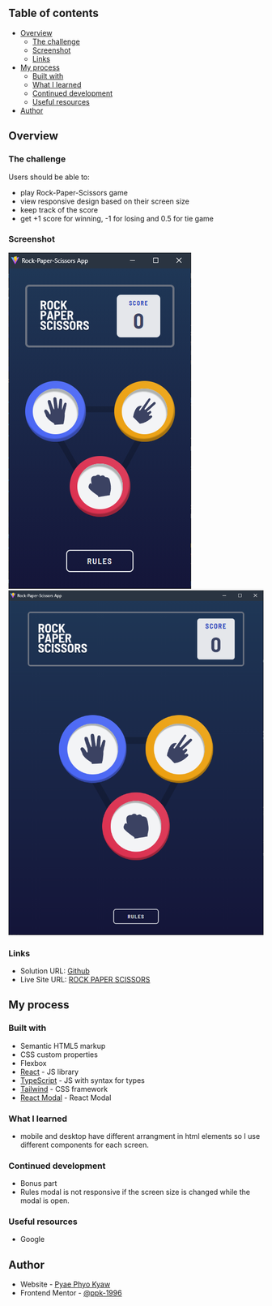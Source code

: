 ## Table of contents

- [Overview](#overview)
  - [The challenge](#the-challenge)
  - [Screenshot](#screenshot)
  - [Links](#links)
- [My process](#my-process)
  - [Built with](#built-with)
  - [What I learned](#what-i-learned)
  - [Continued development](#continued-development)
  - [Useful resources](#useful-resources)
- [Author](#author)

## Overview

### The challenge

Users should be able to:
- play Rock-Paper-Scissors game
- view responsive design based on their screen size
- keep track of the score
- get +1 score for winning, -1 for losing and 0.5 for tie game

### Screenshot

![](./design/iphoneX.png)
![](./design/ipad.png)

### Links

- Solution URL: [Github](https://github.com/ppk-1996/rock-paper-scissors-app)
- Live Site URL: [ROCK PAPER SCISSORS](https://rock-paper-scissors-app-eight.vercel.app/)

## My process


### Built with

- Semantic HTML5 markup
- CSS custom properties
- Flexbox
- [React](https://reactjs.org/) - JS library
- [TypeScript](https://www.typescriptlang.org/) - JS with syntax for types
- [Tailwind](https://tailwindcss.com/) - CSS framework
- [React Modal](https://www.npmjs.com/package/react-modal) - React Modal

### What I learned

- mobile and desktop have different arrangment in html elements so I use different components for each screen.

### Continued development
- Bonus part
- Rules modal is not responsive if the screen size is changed while the modal is open.

### Useful resources

- Google

## Author

- Website - [Pyae Phyo Kyaw](https://www.sudohex.com)
- Frontend Mentor - [@ppk-1996](https://www.frontendmentor.io/profile/ppk-1996)
